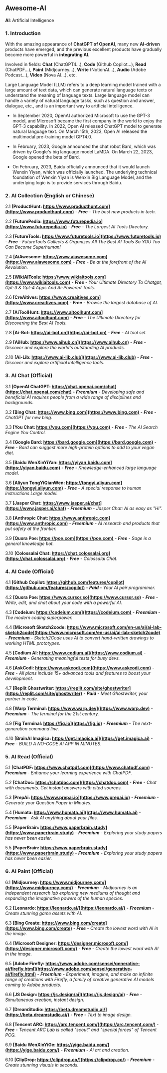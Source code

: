 ## Awesome-AI
**AI**: Artificial Intelligence

### 1. Introduction
With the amazing appearance of **ChatGPT of OpenAI**, many new **AI-driven** products have emerged, and the previous excellent products have gradually become more powerful in **integrating AI**.

Involved in fields: **Chat** (ChatGPT4...), **Code** (Github Copilot...), **Read** (ChatPDF...), **Paint** (Midjourney...), **Write** (NotionAI...), **Audio** (Adobe Podcast...), **Video** (Nova AI...), etc.

Large Language Model (LLM) refers to a deep learning model trained with a large amount of text data, which can generate natural language texts or understand the meaning of language texts. Large language model can handle a variety of natural language tasks, such as question and answer, dialogue, etc., and is an important way to artificial intelligence.

- In September 2020, OpenAI authorized Microsoft to use the GPT-3 model, and Microsoft became the first company in the world to enjoy the GPT-3 capability. In 2022, Open AI released ChatGPT model to generate natural language text. On March 15th, 2023, Open AI released the multimodal pre-training model GPT4.0.

- In February, 2023, Google announced the chat robot Bard, which was driven by Google's big language model LaMDA. On March 22, 2023, Google opened the beta of Bard.

- On February, 2023, Baidu officially announced that it would launch Wenxin Yiyan, which was officially launched. The underlying technical foundation of Wenxin Yiyan is Wenxin Big Language Model, and the underlying logic is to provide services through Baidu.

### 2. AI Collection (English or Chinese)

2.1 **[ProductHunt: https://www.producthunt.com](https://www.producthunt.com)** - **_Free_** - _The best new products in tech._

2.2 **[FuturePedia: https://www.futurepedia.io](https://www.futurepedia.io)** - **_Free_** - _The Largest AI Tools Directory._

2.3 **[FutureTools: https://www.futuretools.io](https://www.futuretools.io)** - **_Free_** - _FutureTools Collects & Organizes All The Best AI Tools So YOU Too Can Become Superhuman!_

2.4 **[AiAwesome: https://www.aiawesome.com](https://www.aiawesome.com)** - **_Free_** - _Be at the forefront of the AI Revolution._

2.5 **[WikiAiTools: https://www.wikiaitools.com](https://www.wikiaitools.com)** - **_Free_** - _Your Ultimate Directory To Chatgpt, Gpt-3 & Gpt-4 Apps And Ai-Powered Tools._

2.6 **[CreAitives: https://www.creaitives.com](https://www.creaitives.com)** - **_Free_** - _Browse the largest database of AI._

2.7 **[AiToolHunt: https://www.aitoolhunt.com](https://www.aitoolhunt.com)** - **_Free_** - _The Ultimate Directory for Discovering the Best AI Tools._

2.8 **[Ai-Bot: https://ai-bot.cn](https://ai-bot.cn)** - **_Free_** - _AI tool set._

2.9 **[AiHub: https://www.aihub.cn](https://www.aihub.cn)** - **_Free_** - _Discover and explore the world's outstanding AI products._

2.10 **[Ai-Lib: https://www.ai-lib.club](https://www.ai-lib.club)** - **_Free_** - _Discover and explore artificial intelligence tools._

### 3. AI Chat (Official)

3.1 **[OpenAI ChatGPT: https://chat.openai.com/chat](https://chat.openai.com/chat)** - **_Freemium_** - _Developing safe and beneficial AI requires people from a wide range of disciplines and backgrounds._

3.2 **[Bing Chat: https://www.bing.com](https://www.bing.com)** - **_Free_** - _ChatGPT for new bing._

3.3 **[You Chat: https://you.com](https://you.com)** - **_Free_** - _The AI Search Engine You Control._

3.4 **[Google Bard: https://bard.google.com](https://bard.google.com)** - **_Free_** - _Bard can suggest more high-protein options to add to your vegan diet._

3.5 **[Baidu WenXinYiYan: https://yiyan.baidu.com](https://yiyan.baidu.com)** - **_Free_** - _Knowledge-enhanced large language model._

3.6 **[Aliyun TongYiQianWen: https://tongyi.aliyun.com](https://tongyi.aliyun.com)** - **_Free_** - _A special response to human instructions Large model._

3.7 **[Jasper Chat: https://www.jasper.ai/chat](https://www.jasper.ai/chat)** - **_Freemium_** - _Jasper Chat: AI as easy as "Hi"._

3.8 **[Anthropic Chat: https://www.anthropic.com](https://www.anthropic.com)** - **_Freemium_** - _AI research and products that put safety at the frontier._

3.9 **[Quora Poe: https://poe.com](https://poe.com)** - **_Free_** - _Sage is a general knowledge bot._

3.10 **[Colossalai Chat: https://chat.colossalai.org](https://chat.colossalai.org)** - **_Free_** - _Colossalai Chat._

### 4. AI Code (Official)

4.1 **[Github Copilot: https://github.com/features/copilot](https://github.com/features/copilot)** - **_Paid_** - _Your AI pair programmer._

4.2 **[Quora Poe: https://www.cursor.so](https://www.cursor.so)** - **_Free_** - _Write, edit, and chat about your code with a powerful AI._

4.3 **[Codeium: https://codeium.com](https://codeium.com)** - **_Freemium_** - _The modern coding superpower._

4.4 **[Microsoft Sketch2code: https://www.microsoft.com/en-us/ai/ai-lab-sketch2code](https://www.microsoft.com/en-us/ai/ai-lab-sketch2code)** - **_Freemium_** - _Sketch2Code uses AI to convert hand-written drawings to working HTML prototypes._

4.5 **[Codium AI: https://www.codium.ai](https://www.codium.ai)** - **_Freemium_** - _Generating meaningful tests for busy devs._

4.6 **[AskCodi: https://www.askcodi.com](https://www.askcodi.com)** - **_Free_** - _All plans include 15+ advanced tools and features to boost your development._

4.7 **[Replit Ghostwriter: https://replit.com/site/ghostwriter](https://replit.com/site/ghostwriter)** - **_Paid_** - _Meet Ghostwriter, your partner in code._

4.8 **[Warp Terminal: https://www.warp.dev](https://www.warp.dev)** - **_Freemium_** - _The terminal for the 21st century._

4.9 **[Fig Terminal: https://fig.io](https://fig.io)** - **_Freemium_** - _The next-generation command line._

4.10 **[BrainAI Imagica: https://get.imagica.ai](https://get.imagica.ai)** - **_Free_** - _BUILD A NO-CODE AI APP IN MINUTES._

### 5. AI Read (Official)

5.1 **[ChatPDF: https://www.chatpdf.com](https://www.chatpdf.com)** - **_Freemium_** - _Enhance your learning experience with ChatPDF._

5.2 **[ChatDoc: https://chatdoc.com](https://chatdoc.com)** - **_Free_** - _Chat with documents. Get instant answers with cited sources._

5.3 **[PrepAi: https://www.prepai.io](https://www.prepai.io)** - **_Freemium_** - _Generate your Question Paper in Minutes._

5.4 **[Humata: https://www.humata.ai](https://www.humata.ai)** - **_Freemium_** - _Ask AI anything about your files._

5.5 **[PaperBrain: https://www.paperbrain.study](https://www.paperbrain.study)** - **_Freemium_** - _Exploring your study papers has never been easier._

5.5 **[PaperBrain: https://www.paperbrain.study](https://www.paperbrain.study)** - **_Freemium_** - _Exploring your study papers has never been easier._

### 6. AI Paint (Official)
6.1 **[Midjourney: https://www.midjourney.com/](https://www.midjourney.com/)** - **_Freemium_** - _Midjourney is an independent research lab exploring new mediums of thought and expanding the imaginative powers of the human species._

6.2 **[Leonardo: https://leonardo.ai/](https://leonardo.ai/)** - **_Freemium_** - _Create stunning game assets with AI._

6.3 **[Bing Create: https://www.bing.com/create](https://www.bing.com/create)** - **_Free_** - _Create the lowest word with AI in the image._

6.4 **[Microsoft Designer: https://designer.microsoft.com/](https://designer.microsoft.com/)** - **_Free_** - _Create the lowest word with AI in the image._

6.5 **[Adobe Firefly: https://www.adobe.com/sensei/generative-ai/firefly.html](https://www.adobe.com/sensei/generative-ai/firefly.html)** - **_Freemium_** - _Experiment, imagine, and make an infinite range of creations with Firefly, a family of creative generative AI models coming to Adobe products._

6.6 **[JS Design: https://js.design/ai](https://js.design/ai)** - **_Free_** - _Simultaneous creation, instant design._

6.7 **[DreamStudio: https://beta.dreamstudio.ai/](https://beta.dreamstudio.ai/)** - **_Free_** - _Text to image design._

6.8 **[Tencent ARC: https://arc.tencent.com/](https://arc.tencent.com/)** - **_Free_** - _Tencent ARC Lab is called "scout" and "special forces" of Tencent PCG._

6.9 **[Baidu WenXinYiGe: https://yige.baidu.com/](https://yige.baidu.com/)** - **_Freemium_** - _Ai art and creation._

6.10 **[ClipDrop: https://clipdrop.co/](https://clipdrop.co/)** - **_Freemium_** - _Create stunning visuals in seconds._